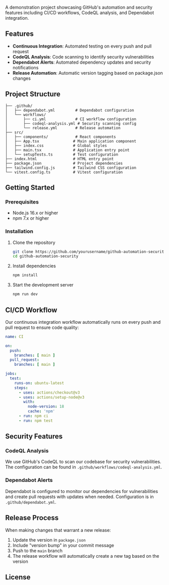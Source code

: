 

A demonstration project showcasing GitHub's automation and security features including CI/CD workflows, CodeQL analysis, and Dependabot integration.

## Features

- **Continuous Integration**: Automated testing on every push and pull request
- **CodeQL Analysis**: Code scanning to identify security vulnerabilities
- **Dependabot Alerts**: Automated dependency updates and security notifications
- **Release Automation**: Automatic version tagging based on package.json changes

## Project Structure

```
├── .github/
│   ├── dependabot.yml         # Dependabot configuration
│   └── workflows/
│       ├── ci.yml             # CI workflow configuration
│       ├── codeql-analysis.yml # Security scanning config
│       └── release.yml        # Release automation
├── src/
│   ├── components/            # React components
│   ├── App.tsx               # Main application component
│   ├── index.css             # Global styles
│   ├── main.tsx              # Application entry point
│   └── setupTests.ts         # Test configuration
├── index.html                # HTML entry point
├── package.json              # Project dependencies
├── tailwind.config.js        # Tailwind CSS configuration
└── vitest.config.ts          # Vitest configuration
```

## Getting Started

### Prerequisites

- Node.js 16.x or higher
- npm 7.x or higher

### Installation

1. Clone the repository
   ```bash
   git clone https://github.com/yourusername/github-automation-security.git
   cd github-automation-security
   ```

2. Install dependencies
   ```bash
   npm install
   ```

3. Start the development server
   ```bash
   npm run dev
   ```

## CI/CD Workflow

Our continuous integration workflow automatically runs on every push and pull request to ensure code quality:

```yaml
name: CI

on:
  push:
    branches: [ main ]
  pull_request:
    branches: [ main ]

jobs:
  test:
    runs-on: ubuntu-latest
    steps:
      - uses: actions/checkout@v3
      - uses: actions/setup-node@v3
        with:
          node-version: 18
          cache: 'npm'
      - run: npm ci
      - run: npm test
```

## Security Features

### CodeQL Analysis

We use GitHub's CodeQL to scan our codebase for security vulnerabilities. The configuration can be found in `.github/workflows/codeql-analysis.yml`.

### Dependabot Alerts

Dependabot is configured to monitor our dependencies for vulnerabilities and create pull requests with updates when needed. Configuration is in `.github/dependabot.yml`.

## Release Process

When making changes that warrant a new release:

1. Update the version in `package.json`
2. Include "version bump" in your commit message
3. Push to the `main` branch
4. The release workflow will automatically create a new tag based on the version

## License
